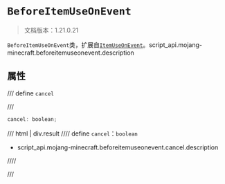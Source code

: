 # `BeforeItemUseOnEvent`

> 文档版本：1.21.0.21

`BeforeItemUseOnEvent`类，扩展自[`ItemUseOnEvent`](./itemuseonevent.md)。script_api.mojang-minecraft.beforeitemuseonevent.description

## 属性

/// define
`cancel`


///

```js
cancel: boolean;
```

/// html | div.result
//// define
`cancel`：`boolean`

- script_api.mojang-minecraft.beforeitemuseonevent.cancel.description


////

///

